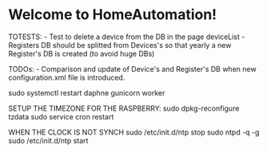 Welcome to HomeAutomation!
==============================

TOTESTS:
	- Test to delete a device from the DB in the page deviceList
	- Registers DB should be splitted from Devices's so that yearly a new Register's DB is created (to avoid huge DBs)

TODOs:
	- Comparison and update of Device's and Register's DB when new configuration.xml file is introduced.
    
sudo systemctl restart daphne gunicorn worker


SETUP THE TIMEZONE FOR THE RASPBERRY:
sudo dpkg-reconfigure tzdata
sudo service cron restart

WHEN THE CLOCK IS NOT SYNCH
sudo /etc/init.d/ntp stop
sudo ntpd -q -g
sudo /etc/init.d/ntp start

